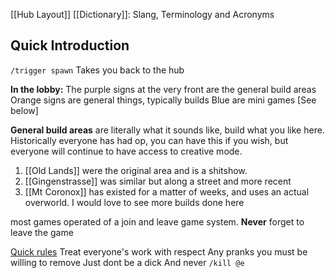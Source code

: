[[Hub Layout]]
[[Dictionary]]: Slang, Terminology and Acronyms
## Quick Introduction

`/trigger spawn` Takes you back to the hub

**In the lobby:**
    The purple signs at the very front are the general build areas
    Orange signs are general things, typically builds
    Blue are mini games \[See below\]

**General build areas** are literally what it sounds like, build what you like here. Historically everyone has had op, you can have this if you wish, but everyone will continue to have access to creative mode.
1. [[Old Lands]] were the original area and is a shitshow.
2. [[Gingenstrasse]] was similar but along a street and more recent
3. [[Mt Coronox]] has existed for a matter of weeks, and uses an actual overworld. I would love to see more builds done here

most games operated of a join and leave game system. **Never** forget to leave the game

<u>Quick rules</u>
Treat everyone's work with respect
Any pranks you must be willing to remove
Just dont be a dick
And never `/kill @e`